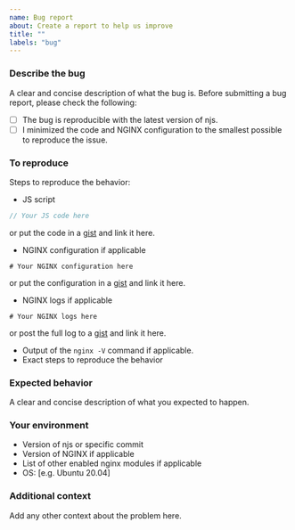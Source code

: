```yaml
---
name: Bug report
about: Create a report to help us improve
title: ""
labels: "bug"
---
```


### Describe the bug

A clear and concise description of what the bug is.
Before submitting a bug report, please check the following:

- [ ] The bug is reproducible with the latest version of njs.
- [ ] I minimized the code and NGINX configuration to the smallest
possible to reproduce the issue.

### To reproduce

Steps to reproduce the behavior:

- JS script
```js
// Your JS code here
```
or put the code in a [gist](https://gist.github.com/) and link it here.
- NGINX configuration if applicable
```
# Your NGINX configuration here
```
or put the configuration in a [gist](https://gist.github.com/) and link it here.
- NGINX logs if applicable
```
# Your NGINX logs here
```
or post the full log to a [gist](https://gist.github.com/) and link it here.
- Output of the `nginx -V` command if applicable.
- Exact steps to reproduce the behavior

### Expected behavior

A clear and concise description of what you expected to happen.

### Your environment

- Version of njs or specific commit
- Version of NGINX if applicable
- List of other enabled nginx modules if applicable
- OS: [e.g. Ubuntu 20.04]

### Additional context

Add any other context about the problem here.

